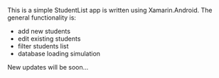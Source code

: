 This is a simple StudentList app is written using Xamarin.Android.
The general functionality is:
 - add new students
 - edit existing students
 - filter students list
 - database loading simulation
 
New updates will be soon...
